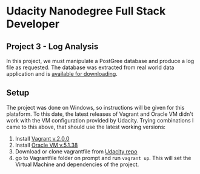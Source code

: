 # Udacity Nanodegree Full Stack Developer

## Project 3 - Log Analysis

In this project, we must manipulate a PostGree database and produce a log file as requested. The database was extracted from real world data application and is [available for downloading](https://d17h27t6h515a5.cloudfront.net/topher/2016/August/57b5f748_newsdata/newsdata.zip).

## Setup

The project was done on Windows, so instructions will be given for this plataform. To this date, the latest releases of Vagrant and Oracle VM didn't work with the VM configuration provided by Udacity. Trying combinations I came to this above, that should use the latest working versions:

1. Install [Vagrant v.2.0.0](https://releases.hashicorp.com/vagrant/2.0.0/)
2. Install [Oracle VM v.5.1.38](https://www.virtualbox.org/wiki/Download_Old_Builds_5_1)
3. Download or clone vagrantfile from [Udacity repo](https://github.com/udacity/fullstack-nanodegree-vm)
4. go to Vagrantfile folder on prompt and run ```vagrant up```. This will set the Virtual Machine and dependencies of the project.